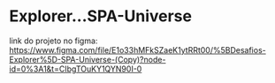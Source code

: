 # Explorer...SPA-Universe

link do projeto no figma: https://www.figma.com/file/E1o33hMFkSZaeK1ytRRt00/%5BDesafios-Explorer%5D-SPA-Universe-(Copy)?node-id=0%3A1&t=CIbgTOuKY1QYN90I-0
